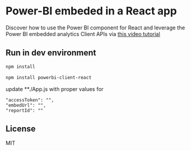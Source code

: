# Power-BI embeded in a React app

Discover how to use the Power BI component for React and leverage the Power BI embedded analytics Client APIs via [this video tutorial](https://www.youtube.com/watch?v=A5KFY5Jh1Uc)

## Run in dev environment


```bash
npm install
```
```bash
npm install powerbi-client-react
```


update **./App.js with proper values for
```
"accessToken": "",
"embedUrl": "",
"reportId": ""
```

## License

MIT


